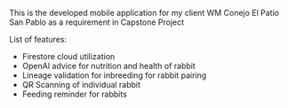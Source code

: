 This is the developed mobile application for my client WM Conejo El Patio San Pablo as a requirement in Capstone Project 

List of features:
- Firestore cloud utilization
- OpenAI advice for nutrition and health of rabbit
- Lineage validation for inbreeding for rabbit pairing
- QR Scanning of individual rabbit
- Feeding reminder for rabbits
